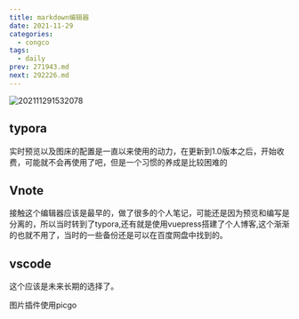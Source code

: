 ```yaml
---
title: markdown编辑器
date: 2021-11-29
categories:
  - congco
tags:
  - daily
prev: 271943.md
next: 292226.md
---
```


![202111291532078](https://cdn.jsdelivr.net/gh/qbmzc/images/2021/202111291532078.png)

<!-- more -->

## typora

实时预览以及图床的配置是一直以来使用的动力，在更新到1.0版本之后，开始收费，可能就不会再使用了吧，但是一个习惯的养成是比较困难的

## Vnote

接触这个编辑器应该是最早的，做了很多的个人笔记，可能还是因为预览和编写是分离的，所以当时转到了typora,还有就是使用vuepress搭建了个人博客,这个渐渐的也就不用了，当时的一些备份还是可以在百度网盘中找到的。

## vscode

这个应该是未来长期的选择了。

图片插件使用picgo


